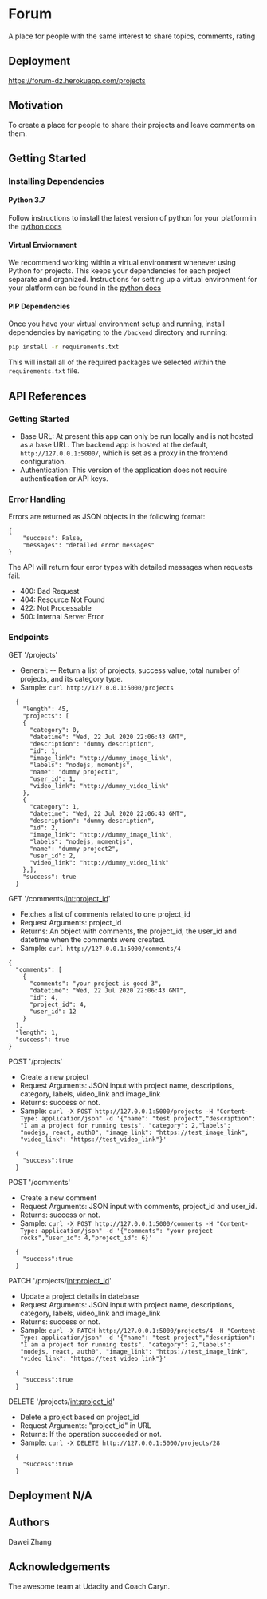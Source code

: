 # Forum
A place for people with the same interest to share topics, comments, rating

## Deployment
https://forum-dz.herokuapp.com/projects

## Motivation
To create a place for people to share their projects and leave comments on them.

## Getting Started

### Installing Dependencies

#### Python 3.7

Follow instructions to install the latest version of python for your platform in the [python docs](https://docs.python.org/3/using/unix.html#getting-and-installing-the-latest-version-of-python)

#### Virtual Enviornment

We recommend working within a virtual environment whenever using Python for projects. This keeps your dependencies for each project separate and organized. Instructions for setting up a virtual environment for your platform can be found in the [python docs](https://packaging.python.org/guides/installing-using-pip-and-virtual-environments/)

#### PIP Dependencies

Once you have your virtual environment setup and running, install dependencies by navigating to the `/backend` directory and running:

```bash
pip install -r requirements.txt
```

This will install all of the required packages we selected within the `requirements.txt` file.


## API References

### Getting Started
- Base URL: At present this app can only be run locally and is not hosted as a base URL. The backend app is hosted at the default, `http://127.0.0.1:5000/`, which is set as a proxy in the frontend configuration.
- Authentication: This version of the application does not require authentication or API keys.

### Error Handling
Errors are returned as JSON objects in the following format:
```
{
    "success": False,
    "messages": "detailed error messages"
}
```
The API will return four error types with detailed messages when requests fail:  
 - 400: Bad Request
 - 404: Resource Not Found
 - 422: Not Processable
 - 500: Internal Server Error

### Endpoints
GET '/projects'
- General:
-- Return a list of projects, success value, total number of projects, and its category type.
- Sample: `curl http://127.0.0.1:5000/projects`
```
  {
    "length": 45,
    "projects": [
    {
      "category": 0,
      "datetime": "Wed, 22 Jul 2020 22:06:43 GMT",
      "description": "dummy description",
      "id": 1,
      "image_link": "http://dummy_image_link",
      "labels": "nodejs, momentjs",
      "name": "dummy project1",
      "user_id": 1,
      "video_link": "http://dummy_video_link"
    },
    {
      "category": 1,
      "datetime": "Wed, 22 Jul 2020 22:06:43 GMT",
      "description": "dummy description",
      "id": 2,
      "image_link": "http://dummy_image_link",
      "labels": "nodejs, momentjs",
      "name": "dummy project2",
      "user_id": 2,
      "video_link": "http://dummy_video_link"
    },],
    "success": true
  }
```
GET '/comments/<int:project_id>'
- Fetches a list of comments related to one project_id
- Request Arguments: project_id
- Returns: An object with comments, the project_id, the user_id and datetime when the comments were created. 
- Sample: `curl http://127.0.0.1:5000/comments/4`
```
{
  "comments": [
    {
      "comments": "your project is good 3",
      "datetime": "Wed, 22 Jul 2020 22:06:43 GMT",
      "id": 4,
      "project_id": 4,
      "user_id": 12
    }
  ],
  "length": 1,
  "success": true
}
```
POST '/projects'
- Create a new project
- Request Arguments: JSON input with project name, descriptions, category, labels, video_link and image_link
- Returns: success or not.
- Sample: `curl -X POST http://127.0.0.1:5000/projects -H "Content-Type: application/json" -d '{"name": "test project","description": "I am a project for running tests",
"category": 2,"labels": "nodejs, react, auth0", "image_link": "https://test_image_link", "video_link": "https://test_video_link"}'`
```
  {
    "success":true
  }
```
POST '/comments'
- Create a new comment
- Request Arguments: JSON input with comments, project_id and user_id.
- Returns: success or not.
- Sample: `curl -X POST http://127.0.0.1:5000/comments -H "Content-Type: application/json" -d '{"comments": "your project rocks","user_id": 4,"project_id": 6}'`
```
  {
    "success":true
  }
```
PATCH '/projects/<int:project_id>'
- Update a project details in datebase
- Request Arguments: JSON input with project name, descriptions, category, labels, video_link and image_link
- Returns: success or not.
- Sample: `curl -X PATCH http://127.0.0.1:5000/projects/4 -H "Content-Type: application/json" -d '{"name": "test project","description": "I am a project for running tests",
"category": 2,"labels": "nodejs, react, auth0", "image_link": "https://test_image_link", "video_link": "https://test_video_link"}'`
```
  {
    "success":true
  }
```
DELETE '/projects/<int:project_id>'
- Delete a project based on project_id
- Request Arguments: "project_id" in URL
- Returns: If the operation succeeded or not.
- Sample: `curl -X DELETE http://127.0.0.1:5000/projects/28`
```
  {
    "success":true
  }
```

## Deployment N/A
## Authors
Dawei Zhang
## Acknowledgements
The awesome team at Udacity and Coach Caryn.
